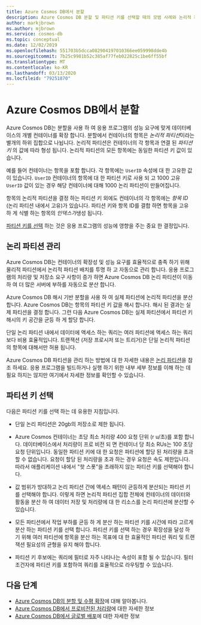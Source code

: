 ```yaml
---
title: Azure Cosmos DB에서 분할
description: Azure Cosmos DB 분할 및 파티션 키를 선택할 때의 모범 사례와 논리적 파티션을 관리 하는 방법에 대해 알아봅니다.
author: markjbrown
ms.author: mjbrown
ms.service: cosmos-db
ms.topic: conceptual
ms.date: 12/02/2019
ms.openlocfilehash: 551703b5dcca082904197010366ee059998dde4b
ms.sourcegitcommit: 7b25c9981b52c385af77feb022825c1be6ff55bf
ms.translationtype: MT
ms.contentlocale: ko-KR
ms.lasthandoff: 03/13/2020
ms.locfileid: "79251870"
---
```

# <a name="partitioning-in-azure-cosmos-db"></a>Azure Cosmos DB에서 분할

Azure Cosmos DB는 분할을 사용 하 여 응용 프로그램의 성능 요구에 맞게 데이터베이스의 개별 컨테이너를 확장 합니다. 분할에서 컨테이너의 항목은 *논리적 파티션*이라는 별개의 하위 집합으로 나뉩니다. 논리적 파티션은 컨테이너의 각 항목과 연결 된 *파티션 키* 의 값에 따라 형성 됩니다. 논리적 파티션의 모든 항목에는 동일한 파티션 키 값이 있습니다.

예를 들어 컨테이너는 항목을 포함 합니다. 각 항목에는 `UserID` 속성에 대 한 고유한 값이 있습니다. `UserID` 컨테이너의 항목에 대 한 파티션 키로 사용 되 고 1000 고유 `UserID` 값이 있는 경우 해당 컨테이너에 대해 1000 논리 파티션이 만들어집니다.

항목의 논리적 파티션을 결정 하는 파티션 키 외에도 컨테이너의 각 항목에는 *항목 ID* (논리 파티션 내에서 고유)가 있습니다. 파티션 키와 항목 ID를 결합 하면 항목을 고유 하 게 식별 하는 항목의 *인덱스가*생성 됩니다.

[파티션 키를 선택](partitioning-overview.md#choose-partitionkey) 하는 것은 응용 프로그램의 성능에 영향을 주는 중요 한 결정입니다.

## <a name="managing-logical-partitions"></a>논리 파티션 관리

Azure Cosmos DB는 컨테이너의 확장성 및 성능 요구를 효율적으로 충족 하기 위해 물리적 파티션에서 논리적 파티션 배치를 투명 하 고 자동으로 관리 합니다. 응용 프로그램의 처리량 및 저장소 요구 사항이 증가 하면 Azure Cosmos DB 논리 파티션이 이동 하 여 더 많은 서버에 부하를 자동으로 분산 합니다. 

Azure Cosmos DB 해시 기반 분할을 사용 하 여 실제 파티션에 논리적 파티션을 분산 합니다. Azure Cosmos DB는 항목의 파티션 키 값을 해시 합니다. 해시 된 결과는 실제 파티션을 결정 합니다. 그런 다음 Azure Cosmos DB는 실제 파티션에서 파티션 키 해시의 키 공간을 균등 하 게 할당 합니다.

단일 논리 파티션 내에서 데이터에 액세스 하는 쿼리는 여러 파티션에 액세스 하는 쿼리보다 비용 효율적입니다. 트랜잭션 (저장 프로시저 또는 트리거)은 단일 논리적 파티션의 항목에 대해서만 허용 됩니다.

Azure Cosmos DB 파티션을 관리 하는 방법에 대 한 자세한 내용은 [논리 파티션](partition-data.md)을 참조 하세요. 응용 프로그램을 빌드하거나 실행 하기 위한 내부 세부 정보를 이해 하는 데 필요 하지는 않지만 여기에서 자세한 정보를 확인할 수 있습니다.

## <a id="choose-partitionkey"></a>파티션 키 선택

다음은 파티션 키를 선택 하는 데 유용한 지침입니다.

* 단일 논리 파티션은 20gb의 저장소로 제한 됩니다.  

* Azure Cosmos 컨테이너는 초당 최소 처리량 400 요청 단위 (r u/초)를 포함 합니다. 데이터베이스에서 처리량이 프로 비전 되 면 컨테이너 당 최소 RUs는 100 초당 요청 단위입니다. 동일한 파티션 키에 대 한 요청은 파티션에 할당 된 처리량을 초과할 수 없습니다. 요청이 할당 된 처리량을 초과 하는 경우 요청은 속도 제한입니다. 따라서 애플리케이션 내에서 "핫 스폿"을 초래하지 않는 파티션 키를 선택해야 합니다.

* 값 범위가 방대하고 논리 파티션 간에 액세스 패턴이 균등하게 분산되는 파티션 키를 선택해야 합니다. 이렇게 하면 논리적 파티션 집합 전체에 컨테이너의 데이터와 활동을 분산 하 여 데이터 저장 및 처리량에 대 한 리소스를 논리 파티션에 분산할 수 있습니다.

* 모든 파티션에서 작업 부하를 균등 하 게 분산 하는 파티션 키를 시간에 따라 고르게 분산 하는 파티션 키를 선택 합니다. 파티션 키를 선택 하는 경우 확장성을 달성 하기 위해 여러 파티션에 항목을 분산 하는 목표에 대 한 효율적인 파티션 쿼리 및 트랜잭션 필요성의 균형을 유지 해야 합니다.

* 파티션 키 후보에는 쿼리에 필터로 자주 나타나는 속성이 포함 될 수 있습니다. 필터 조건자에 파티션 키를 포함하여 쿼리를 효율적으로 라우팅할 수 있습니다.

## <a name="next-steps"></a>다음 단계

* [Azure Cosmos DB의 분할 및 수평 확장](partition-data.md)에 대해 알아봅니다.
* [Azure Cosmos DB에서 프로비전된 처리량](request-units.md)에 대한 자세한 정보
* [Azure Cosmos DB에서 글로벌 배포](distribute-data-globally.md)에 대한 자세한 정보
